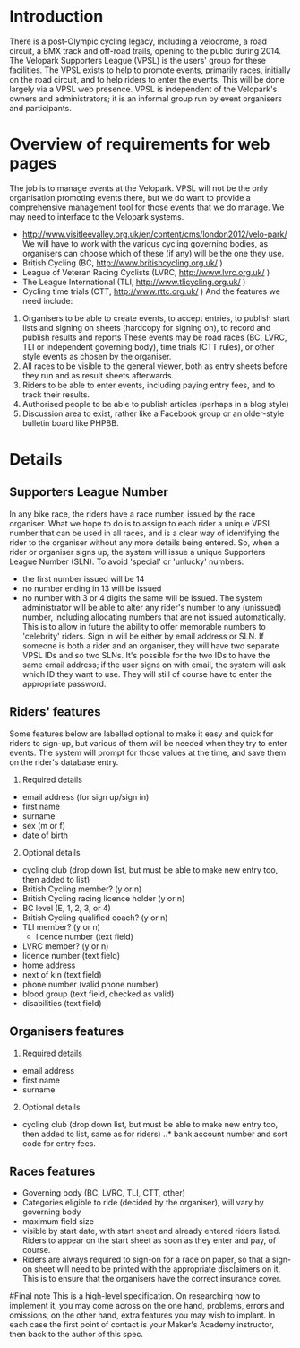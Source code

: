 # Introduction
There is a post-Olympic cycling legacy, including a velodrome, a road circuit, a BMX track and off-road trails, opening to the public during 2014. The Velopark Supporters League (VPSL) is the users' group for these facilities.
The VPSL exists to help to promote events, primarily races, initially on the road circuit, and to help riders to enter the events. This will be done largely via a VPSL web presence.
VPSL is independent of the Velopark's owners and administrators; it is an informal group run by event organisers and participants.

# Overview of requirements for web pages
The job is to manage events at the Velopark.  VPSL will not be the only organisation promoting events there, but we do want to provide a comprehensive management tool for those events that we do manage.  We may need to interface to the Velopark systems.
* http://www.visitleevalley.org.uk/en/content/cms/london2012/velo-park/
We will have to work with the various cycling governing bodies, as organisers can choose which of these (if any) will be the one they use.
* British Cycling (BC, http://www.britishcycling.org.uk/ )
* League of Veteran Racing Cyclists (LVRC, http://www.lvrc.org.uk/ )
* The League International (TLI, http://www.tlicycling.org.uk/ )
* Cycling time trials (CTT, http://www.rttc.org.uk/ )
And the features we need include:
1. Organisers to be able to create events, to accept entries, to publish start lists and signing on sheets (hardcopy for signing on), to record and publish results and reports
 These events may be road races (BC, LVRC, TLI or independent governing body), time trials (CTT rules), or other style events as chosen by the organiser.
2. All races to be visible to the general viewer, both as entry sheets before they run and as result sheets afterwards.
3. Riders to be able to enter events, including paying entry fees, and to track their results.
3. Authorised people to be able to publish articles (perhaps in a blog style)
4. Discussion area to exist, rather like a Facebook group or an older-style bulletin board like PHPBB.

# Details

## Supporters League Number
In any bike race, the riders have a race number, issued by the race organiser.  What we hope to do is to assign to each rider a unique VPSL number that can be used in all races, and is a clear way of identifying the rider to the organiser without any more details being entered.
So, when a rider or organiser signs up, the system will issue a unique Supporters League Number (SLN).  To avoid 'special' or 'unlucky' numbers:
* the first number issued will be 14
* no number ending in 13 will be issued
* no number with 3 or 4 digits the same will be issued.
The system administrator will be able to alter any rider's number to any (unissued) number, including allocating numbers that are not issued automatically.  This is to allow in future the ability to offer memorable numbers to 'celebrity' riders.
Sign in will be either by email address or SLN.
If someone is both a rider and an organiser, they will have two separate VPSL IDs and so two SLNs. It's possible for the two IDs to have the same email address; if the user signs on with email, the system will ask which ID they want to use. They will still of course have to enter the appropriate password.

## Riders' features
Some features below are labelled optional to make it easy and quick for riders to sign-up, but various of them will be needed when they try to enter events.  The system will prompt for those values at the time, and save them on the rider's database entry.
1. Required details
 * email address (for sign up/sign in)
 * first name
 * surname
* sex (m or f)
 * date of birth
2. Optional details
 * cycling club (drop down list, but must be able to make new entry too, then added to list)
 * British Cycling member?  (y or n)
  * British Cycling racing licence holder (y or n)
   * BC level (E, 1, 2, 3, or 4)
   * British Cycling qualified coach? (y or n)
  * TLI member? (y or n)
    * licence number (text field)
  * LVRC member? (y or n)
   * licence number (text field)
  * home address
  * next of kin (text field)
  * phone number (valid phone number)
  * blood group  (text field, checked as valid)
  * disabilities (text field)

## Organisers features
1. Required details
 * email address
 * first name
 * surname
2. Optional details
  * cycling club  (drop down list, but must be able to make new entry too, then added to list, same as for riders)
..* bank account number and sort code for entry fees.

## Races features
* Governing body (BC, LVRC, TLI, CTT, other)
* Categories eligible to ride (decided by the organiser), will vary by governing body
* maximum field size
* visible by start date, with start sheet and already entered riders listed.  Riders to appear on the start sheet as soon as they enter and pay, of course.
* Riders are always required to sign-on for a race on paper, so that a sign-on sheet will need to be printed with the appropriate disclaimers on it.  This is to ensure that the organisers have the correct insurance cover.

#Final note
This is a high-level specification.  On researching how to implement it, you may come across on the one hand, problems, errors and omissions, on the other hand, extra features you may wish to implant. In each case the first point of contact is your Maker's Academy instructor, then back to the author of this spec.

